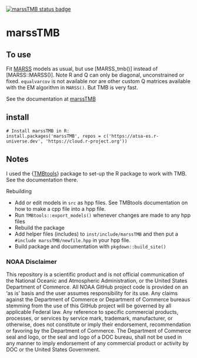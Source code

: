 [![marssTMB status badge](https://atsa-es.r-universe.dev/badges/marssTMB)](https://atsa-es.r-universe.dev)

# marssTMB

## To use

Fit [MARSS](https://atsa-es.github.io/MARSS/) models as usual, but use [MARSS_tmb()] instead of [MARSS::MARSS()]. Note R and Q can only be diagonal, unconstrained or fixed. `equalvarcov` is not available nor are other custom Q matrices available with the EM algorithm in `MARSS()`. But TMB is very fast. 

See the documentation at [marssTMB](https://atsa-es.github.io/marssTMB/)

## install

```
# Install marssTMB in R:
install.packages('marssTMB', repos = c('https://atsa-es.r-universe.dev', 'https://cloud.r-project.org'))
```

## Notes

I used the {[TMBtools](https://github.com/mlysy/TMBtools)} package to set-up the R package to work with TMB. See the documentation there.

Rebuilding

* Add or edit models in `src` as hpp files. See TMBtools documentation on how to make a cpp file into a hpp file.
* Run `TMBtools::export_models()` whenever changes are made to any hpp files
* Rebuild the package
* Add helper files (includes) to `inst/include/marssTMB` and then put a `#include marssTMB/newfile.hpp` in your hpp file.
* Build package and documentation with `pkgdown::build_site()`


### NOAA Disclaimer

This repository is a scientific product and is not official communication of the National Oceanic and
Atmospheric Administration, or the United States Department of Commerce. All NOAA GitHub project code is
provided on an ‘as is’ basis and the user assumes responsibility for its use. Any claims against the Department of
Commerce or Department of Commerce bureaus stemming from the use of this GitHub project will be governed
by all applicable Federal law. Any reference to specific commercial products, processes, or services by service
mark, trademark, manufacturer, or otherwise, does not constitute or imply their endorsement, recommendation or
favoring by the Department of Commerce. The Department of Commerce seal and logo, or the seal and logo of a
DOC bureau, shall not be used in any manner to imply endorsement of any commercial product or activity by
DOC or the United States Government.

